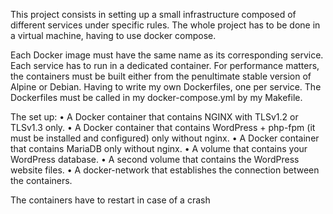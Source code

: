 
This project consists in setting up a small infrastructure composed of different
services under specific rules. The whole project has to be done in a virtual machine, having to use docker compose.

Each Docker image must have the same name as its corresponding service.
Each service has to run in a dedicated container.
For performance matters, the containers must be built either from the penultimate stable
version of Alpine or Debian.
Having to write my own Dockerfiles, one per service. The Dockerfiles must
be called in my docker-compose.yml by my Makefile.

The set up:
• A Docker container that contains NGINX with TLSv1.2 or TLSv1.3 only.
• A Docker container that contains WordPress + php-fpm (it must be installed and
configured) only without nginx.
• A Docker container that contains MariaDB only without nginx.
• A volume that contains your WordPress database.
• A second volume that contains the WordPress website files.
• A docker-network that establishes the connection between the containers.

The containers have to restart in case of a crash
